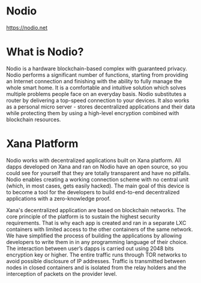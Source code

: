 # Nodio

https://nodio.net

# What is Nodio?

Nodio is a hardware blockchain-based complex with guaranteed privacy. Nodio performs a significant number of functions, starting from providing an Internet connection and finishing with the ability to fully manage the whole smart home. It is a comfortable and intuitive solution which solves multiple problems people face on an everyday basis. Nodio substitutes a router by delivering a top-speed connection to your devices. It also works as a personal micro server - stores decentralized applications and their data while protecting them by using a high-level encryption combined with blockchain resources.

# Xana Platform

Nodio works with decentralized applications built on Xana platform. All dapps developed on Xana and ran on Nodio have an open source, so you could see for yourself that they are totally transparent and have no pitfalls. Nodio enables creating a working connection scheme with no central unit (which, in most cases, gets easily hacked). The main goal of this device is to become a tool for the developers to build end-to-end decentralized applications with a zero-knowledge proof.

Xana's decentralized application are based on blockchain networks. The core principle of the platform is to sustain the highest security requirements. That is why each app is created and ran in a separate LXC containers with limited access to the other containers of the same network. We have simplified the process of building the applications by allowing developers to write them in in any programming language of their choice. The interaction between user’s dapps is carried out using 2048 bits encryption key or higher. The entire traffic runs through TOR networks to avoid possible disclosure of IP addresses. Traffic is transmitted between nodes in closed containers and is isolated from the relay holders and the interception of packets on the provider level.

